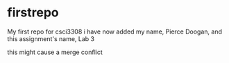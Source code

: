 # firstrepo
My first repo for csci3308
i have now added my name, Pierce Doogan, and this assignment's name, Lab 3

this might cause a merge conflict
